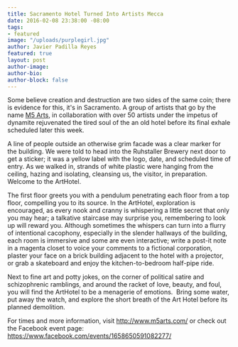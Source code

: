 ```yaml
---
title: Sacramento Hotel Turned Into Artists Mecca
date: 2016-02-08 23:38:00 -08:00
tags:
- featured
image: "/uploads/purplegirl.jpg"
author: Javier Padilla Reyes
featured: true
layout: post
author-image: 
author-bio: 
author-block: false
---
```


Some believe creation and destruction are two sides of the same coin; there is evidence for this, it's in Sacramento. A group of artists that go by the name [M5 Arts](http://www.m5arts.com/), in collaboration with over 50 artists under the impetus of dynamite rejuvenated the tired soul of the an old hotel before its final exhale scheduled later this week.

A line of people outside an otherwise grim facade was a clear marker for the building. We were told to head into the Ruhstaller Brewery next door to get a sticker; it was a yellow label with the logo, date, and scheduled time of entry. As we walked in, strands of white plastic were hanging from the ceiling, hazing and isolating, cleansing us, the visitor, in preparation. Welcome to the ArtHotel.

The first floor greets you with a pendulum penetrating each floor from a top floor, compelling you to its source. In the ArtHotel, exploration is encouraged, as every nook and cranny is whispering a little secret that only you may hear; a talkative staircase may surprise you, remembering to look up will reward you. Although sometimes the whispers can turn into a flurry of intentional cacophony, especially in the slender hallways of the building, each room is immersive and some are even interactive; write a post-it note in a magenta closet to voice your comments to a fictional corporation, plaster your face on a brick building adjacent to the hotel with a projector, or grab a skateboard and enjoy the kitchen-to-bedroom half-pipe ride.

Next to fine art and potty jokes, on the corner of political satire and schizophrenic ramblings, and around the racket of love, beauty, and foul, you will find the ArtHotel to be a menagerie of emotions.  Bring some water, put away the watch, and explore the short breath of the Art Hotel before its planned demolition.



For times and more information, visit <http://www.m5arts.com/> or check out the Facebook event page: <https://www.facebook.com/events/1658650591082277/>
